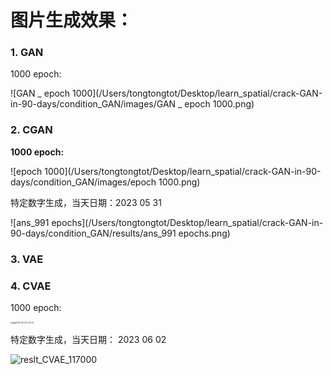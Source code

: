 # 图片生成效果：

### 1. GAN

1000 epoch:

![GAN _ epoch 1000](/Users/tongtongtot/Desktop/learn_spatial/crack-GAN-in-90-days/condition_GAN/images/GAN _ epoch 1000.png)

### 2. CGAN

**1000 epoch:**

![epoch 1000](/Users/tongtongtot/Desktop/learn_spatial/crack-GAN-in-90-days/condition_GAN/images/epoch 1000.png)

特定数字生成，当天日期：2023 05 31

![ans_991 epochs](/Users/tongtongtot/Desktop/learn_spatial/crack-GAN-in-90-days/condition_GAN/results/ans_991 epochs.png)

### 3. VAE

### 4. CVAE

1000 epoch:

<img src="/Users/tongtongtot/Desktop/learn_spatial/crack-GAN-in-90-days/VAE&CVAE/images/截屏2023-06-03 13.40.26.png" alt="截屏2023-06-03 13.40.26" style="zoom:20%;" />

特定数字生成，当天日期： 2023 06 02

![reslt_CVAE_117000](/Users/tongtongtot/Desktop/learn_spatial/crack-GAN-in-90-days/VAE&CVAE/result/reslt_CVAE_117000.png)